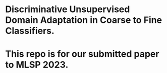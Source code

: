 # Discriminative Unsupervised Domain Adaptation in Coarse to Fine Classifiers.

# This repo is for our submitted paper to MLSP 2023. 


